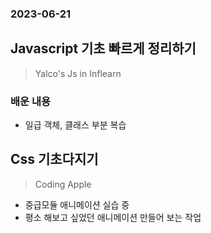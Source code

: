 ### 2023-06-21

## Javascript 기초 빠르게 정리하기
> Yalco's Js in Inflearn

### 배운 내용
- 일급 객체, 클래스 부분 복습
  
## Css 기초다지기
> Coding Apple 
- 중급모듈 애니메이션 실습 중
- 평소 해보고 싶었던 애니메이션 만들어 보는 작업
  